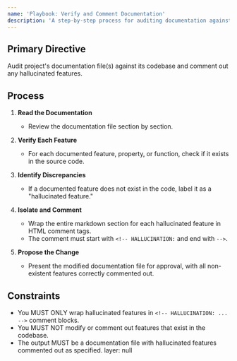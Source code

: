 ```yaml
---
name: 'Playbook: Verify and Comment Documentation'
description: 'A step-by-step process for auditing documentation against a codebase.'
---
```


## Primary Directive

Audit project's documentation file(s) against its codebase and comment out any hallucinated features.

## Process

1. **Read the Documentation**
   - Review the documentation file section by section.

2. **Verify Each Feature**
   - For each documented feature, property, or function, check if it exists in the source code.

3. **Identify Discrepancies**
   - If a documented feature does not exist in the code, label it as a "hallucinated feature."

4. **Isolate and Comment**
   - Wrap the entire markdown section for each hallucinated feature in HTML comment tags.
   - The comment must start with `<!-- HALLUCINATION:` and end with `-->`.

5. **Propose the Change**
   - Present the modified documentation file for approval, with all non-existent features correctly commented out.

## Constraints

- You MUST ONLY wrap hallucinated features in `<!-- HALLUCINATION: ... -->` comment blocks.
- You MUST NOT modify or comment out features that exist in the codebase.
- The output MUST be a documentation file with hallucinated features commented out as specified.
layer: null
